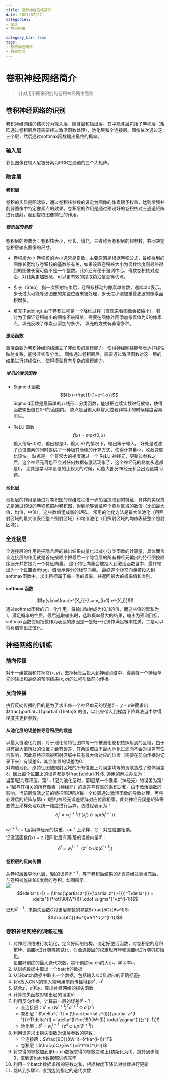 ```yaml
---
title: 卷积神经网络简介
date: 2021/07/27
categories: 
- 论文
- 神经网络

category_bar: true
tags:
- 卷积神经网络
- 机器学习
---
```


# 卷积神经网络简介
> 针对用于图像识别的卷积神经网络而言  

## 卷积神经网络的识别
卷积神经网络的结构分为输入层，隐含层和输出层。其中隐含层包括了卷积层（矩阵通过卷积层后还需要经过激活函数处理），池化层和全连接层。图像依次通过这三个层，然后通过softmax函数输出最终的概率。  

### 输入层
彩色图像在输入层被分离为RGB三通道的三个大矩阵。  

### 隐含层
#### 卷积层
卷积的实质是图滤波，通过卷积核参数的设定为图像的像素赋予权重，达到增强并削弱图像中特定像素点的效果。卷积层的作用是通过预设好的卷积核对三通道矩阵进行照射，起到提取图像特征的作用。  

##### 卷积层的参数
卷积层的参数为：卷积核大小，步长，填充，三者称为卷积层的超参数，共同决定卷积层输出图像的尺寸。  
- 卷积核大小
卷积核的大小通常是奇数，主要原因是根据卷积公式，最终得到的图像长宽均与卷积核的基数倍有关，如果设置卷积核大小为偶数维度则最终得到的图像长宽可能不是一个整数。此外还有便于强调中心，奇数卷积核对边沿、对线条更加敏感，可以更有效的提取边沿信息等优点。  

- 步长（Step）
指一次照射结束后，卷积核移动的像素单位数，通常以$\alpha$表示。  步长过大可能导致图像的某些位置未被处理，步长过小则被重叠滤波的像素面积增多。  

- 填充(Padding)
由于卷积过程是一个降维过程（直观来看图像会被缩小），有时为了保证卷积输出的图像不被降维，需要在图像外围添加像素值为0的像素点，填充反映了像素点添加的多少。 填充的方式有非常多种。  

#### 激活函数
激活函数为卷积神经网络建立了非线形的建模能力，使得神经网络能够表达非线性映射关系，能够非线形分类。 图像通过卷积层后，需要通过激活函数对这一层的结果进行非线性化，使得模型具有复杂的建模能力。   

##### 常见的激活函数
- Sigmoid 函数
$$f(x)=\frac{1}{1+e^{-x}}$$
Sigmoid函数是最简单的非线形二分类函数，能够把连续实数进行放缩，使得函数输出值在0-1的范围内。  缺点是当输入非常大或者非常小的时候梯度容易消失。  

- ReLU 函数
$$f(x)=max(0,x)$$
输入信号<0时，输出都是0，输入>0 的情况下，输出等于输入。 好处是过滤了负值像素的同时提供了一种极其简便的计算方式，使得计算量小，收敛速度比较快。 缺点是一个非常大的梯度通过一个 ReLU 神经元，更新过参数之后，这个神经元再也不会对任何数据有激活现象了，这个神经元的梯度永远都是0。 尤其是学习率设置的比较大的时候，可能大部分神经元都会出现这类问题。  

#### 池化层
池化层的作用是通过对卷积图的降维过程进一步加强提取到的特征，具体的实现方式是通过预设的卷积核照射卷积图，得到能够表征整个照射区域的数值（比如最大值，均值，中值），这些数值组成新的矩阵。  常见的池化方法是最大值池化（用照射区域的最大值表征整个照射区域）和均值池化（用照射区域的均值表征整个照射区域）。   

### 全连接层
全连接层的作用是把隐含层的输出结果向量化以减小分类函数的计算量，具体而言全连接层的作用就是首先按顺序把最后一个隐含层的所有神经元输出的特征图按顺序展开并拼接为一个特征向量。 这个特征向量会被投入到激活函数当中，最终输出为一个位置表示tag，值表示评分的标签向量。  最终这个标签向量被投入到softmax函数中，求出目标属于每一类的概率，并返回最大的概率值和类别。  

#### softmax 函数
$$p(y|x)=\frac{e^{X_i}}{\sum_{i=1} e^{X_i}}$$
通过softmax函数的归一化作用，将输出映射成为(0,1)的值，而这些值的累和为1，满足概率的性质。最后选取输出时，选取概率最大的结果，输出为预测目标。softmax函数使用指数作为表达的原因是一是归一化操作满足概率性质，二是可以将负值输出正值化。    

## 神经网络的训练
### 前向传播
对于一组数据和其标签$(x,y)$，去掉标签后投入到神经网络中，得到每一个神经单元的输出和最终的预测结果$(x,a)$的过程叫做前向传播。   

### 反向传播
执行反向传播的目的是为了求出每一个神经单元的误差$\delta=y-a$进而求出$\frac{\partial J}{\partial \Theta}$ 的值，以此来带入到梯度下降算法当中求得梯度并更新参数。  

#### 从池化层的误差推导卷积层的误差
以最大值池化为例，对于池化前特征图中每一个被池化卷积核照射到的区域，由于只有最大值所处的位置才会有误差，其余区域由于最大池化过滤而不会对误差有任何影响，因此原特征图被照射区域中只有最大值对应的位置（需要在前向传播时记录下来）有误差$\delta$，其余位置的误差为0.  
对均值池化，原特征图被照射区域的所有位置上对误差均等的贡献造成了整体误差$\delta$，因此每个位置上的误差都是$\frac{\delta}{N}$.
通用的解决办法为：  
当第$l$层为卷积层，第$l+1$层为池化层时，第$l$层某一个像素（神经元）的误差为第$l+1$层与其相关的所有像素（神经元）的误差与权重的乘积之和。由于激活函数的影响，当前层激活之前的特征图矩阵$X$每一个位置通过激活函数的导数处理，再将处理后的矩阵与第$l+1$层的神经元误差矩阵对应位置相乘。此处神经元误差矩阵需要做上采样处理以统一维度进行运算，该过程表示为：  
$$\delta_j^l=w_j^{l+1}(f’(x_j^l) \odot up(\delta_j^{l+1}))$$  
$w_j^{l+1}$:$l+1$层第$j$神经元的权重，$up$：上采样，$\odot$：对应位置相乘。  
记激活函数$f(x)=z$,矩阵化后有第$l$层的误差向量$\delta^l$：  

$$\delta^l=w_j^{l+1}（ z’^{l} \odot up(\delta^{l+1}))$$  

#### 卷积层的反向传播
从卷积层推导池化层，$l$层的误差$δ^{l-1}$，等于卷积后结果的$δ^{l}$误差经过零填充后，与卷积核旋转180度后的卷积。如图所示：  
![](https://grzegorzgwardys.files.wordpress.com/2016/01/screenshot-from-2016-04-17-212043.png)
$$\delta^{l-1} =  (\frac{\partial z^{l}}{\partial z^{l-1}})^T\delta^{l} = \delta^{l}*rot180(W^{l}) \odot  \sigma^{'}(z^{l-1})$$

已知$δ^{l-1}$，求损失函数$C$对该层参数的导数$\frac{∂C}{∂w^l}$:  
$$\frac{∂C}{∂w^l}=δ^l*σ(z^{l-1})$$  

### 卷积神经网络的训练过程
1. 对神经网络进行初始化，定义好网络结构，设定好激活函数，对卷积层的卷积核$W$、偏置$b$进行随机初试化，对全连接层的权重矩阵$W$和偏置$b$进行随机初始化。  
设置好训练的最大迭代次数，每个训练batch的大小，学习率$η$。  
2. 从训练数据中取出一个batch的数据
3. 从该batch数据中取出一个数据，包括输入$x$以及对应的正确标签$y$
4. 将$x$放入CNN的输入端利用前向传播得到$z^l$，$a^l$
5. 结合$z^l$，$a^l$和$y$，算出神经网络的损失函数
6. 计算损失函数对输出层的误差$δ^L$
7. 利用反向传播，计算前一层的误差$δ^l-1$：
   - 全连接层：$δ^l=(W^{l+1})^Tδ^{l+1}⊙ \sigma^{'}(z^{l})$
   - 卷积层：$\delta^{l-1} =  (\frac{\partial z^{l}}{\partial z^{l-1}})^T\delta^{l} = \delta^{l}*rot180(W^{l}) \odot  \sigma^{'}(z^{l-1})$  
   - 池化层：$\delta^l=w_j^{l+1}（ z’^{l} \odot up(\delta^{l+1}))$  
8. 利用误差求出损失函数对该层参数的导数：  
   - 全连接层：$\frac{∂C}{∂W^l}=δ^l(a^{l-1})^T$  
   - 卷积层：$\frac{∂C}{∂w^l}=δ^l*σ(z^{l-1})$
9. 将求得的导数加到该batch数据求得的导数之和上(初始化为0)，跳转到步骤3，直到该batch数据都训练完毕
10. 利用一个batch数据求得的导数之和，根据梯度下降法对参数进行更新
11. 跳转到步骤2，直到达到指定的迭代次数